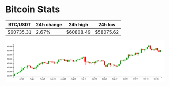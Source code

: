 # Bitcoin Stats

BTC/USDT|24h change|24h high|24h low|
|---|---|---|---|
|$60735.31|2.67%|$60808.49|$58075.62|

<img src="./chart.svg">
